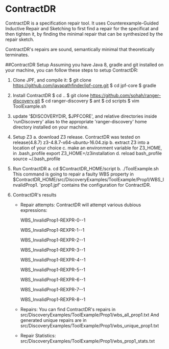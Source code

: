 # ContractDR
ContractDR is a specification repair tool. It uses Counterexample-Guided Inductive Repair and Sketching to first find a repair for the specificat and then tighten it, by finding the minimal repair that can be synthesized by the repair sketch.

ContractDR's repairs are sound, semantically minimal that theoretically terminates.

##ContractDR Setup
Assuming you have Java 8, gradle and git installed on your machine, you can follow these steps to setup ContractDR:

1. Clone JPF, and compile it:
   $ git clone https://github.com/javapathfinder/jpf-core.git
   $ cd jpf-core
   $ gradle
    
2. Install ContractDR
   $ cd ..
   $ git clone https://github.com/sohah/ranger-discovery.git
   $ cd ranger-discovery
   $ ant
   $ cd scripts
   $ vim ToolExample.sh
   
3. update '$DISCOVERYDIR, $JPFCORE', and relative directories inside 'runDiscovery' alias to the appropriate 
   'ranger-discovery' home directory installed on your machine. 
   
4. Setup Z3
   a. download Z3 release. ContractDR was tested on release(4.8.7) z3-4.8.7-x64-ubuntu-16.04.zip
   b. extract Z3 into a location of your choice
   c. make an environment variable for Z3_HOME, in .bash_profile
      export Z3_HOME=/z3installation
   d. reload bash_profile
      source ~/.bash_profile

5. Run ContractDR
   a. cd $ContractDR_HOME/script
   b. ./ToolExample.sh
   This command is going to repair a faulty WBS property in $ContractDR_HOME/src/DiscoveryExamples/ToolExample/Prop1/WBS_InvalidProp1. 
   'prop1.jpf' contains the configuration for ContractDR.
   
6. ContractDR's results
   - Repair attempts:
     ContractDR will attempt various dubious expressions:
     
     WBS_InvalidProp1-REXPR-0--1
     
     WBS_InvalidProp1-REXPR-1--1
     
     WBS_InvalidProp1-REXPR-2--1
     
     WBS_InvalidProp1-REXPR-3--1
     
     WBS_InvalidProp1-REXPR-4--1
     
     WBS_InvalidProp1-REXPR-5--1
     
     WBS_InvalidProp1-REXPR-6--1
     
     WBS_InvalidProp1-REXPR-7--1
     
     WBS_InvalidProp1-REXPR-8--1
     
   - Repairs:
     You can find ContractDR's repairs in
     src/DiscoveryExamples/ToolExample/Prop1/wbs_all_prop1.txt
     And generated unique repairs are in
     src/DiscoveryExamples/ToolExample/Prop1/wbs_unique_prop1.txt
     
   - Repair Statistics:
     src/DiscoveryExamples/ToolExample/Prop1/wbs_prop1_stats.txt

